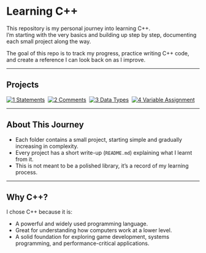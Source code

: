 # Learning C++

This repository is my personal journey into learning C++.  
I’m starting with the very basics and building up step by step, documenting each small project along the way.  

The goal of this repo is to track my progress, practice writing C++ code, and create a reference I can look back on as I improve.

---

## Projects

[![1 Statements](https://img.shields.io/badge/1-Statements-401010)](./projects/001-statements/)&nbsp;
[![2 Comments](https://img.shields.io/badge/2-Comments-403010)](./projects/002-comments/)&nbsp;
[![3 Data Types](https://img.shields.io/badge/3-Data_Types-404010)](./projects/003-dataTypes/)&nbsp;
[![4 Variable Assignment](https://img.shields.io/badge/4-Variable_Assignment-104010)](./projects/004-variableAssignment/)&nbsp;

---

## About This Journey
- Each folder contains a small project, starting simple and gradually increasing in complexity.  
- Every project has a short write-up (`README.md`) explaining what I learnt from it.  
- This is not meant to be a polished library, it’s a record of my learning process.  

---

## Why C++?
I chose C++ because it is:
- A powerful and widely used programming language.
- Great for understanding how computers work at a lower level.
- A solid foundation for exploring game development, systems programming, and performance-critical applications.